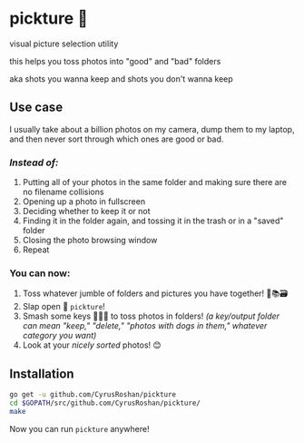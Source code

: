 # pickture 🌃
visual picture selection utility

this helps you toss photos into "good" and "bad" folders

aka shots you wanna keep and shots you don't wanna keep

## Use case

I usually take about a billion photos on my camera, dump them to my laptop, and then never sort through which ones are good or bad.

### *Instead of:*

1. Putting all of your photos in the same folder and making sure there are no filename collisions
1. Opening up a photo in fullscreen
1. Deciding whether to keep it or not
1. Finding it in the folder again, and tossing it in the trash or in a "saved" folder
1. Closing the photo browsing window
1. Repeat

### You can now:
1. Toss whatever jumble of folders and pictures you have together! 🤠📚🗃
1. Slap open 👋 `pickture`!
1. Smash some keys 😤🤜🎹 to toss photos in folders! _(a key/output folder can mean "keep," "delete," "photos
   with dogs in them," whatever category you want)_
1. Look at your _nicely sorted_ photos! 😊

## Installation

```bash
go get -u github.com/CyrusRoshan/pickture
cd $GOPATH/src/github.com/CyrusRoshan/pickture/
make
```

Now you can run `pickture` anywhere!